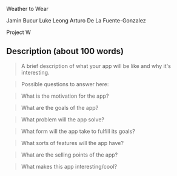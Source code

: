 Weather to Wear

 
Jamin Bucur
Luke Leong
Arturo De La Fuente-Gonzalez
 

Project W


## Description (about 100 words)

> A brief description of what your app will be like and why it's
> interesting.

> Possible questions to answer here:

> What is the motivation for the app?

> What are the goals of the app?

> What problem will the app solve?

> What form will the app take to fulfill its goals?

> What sorts of features will the app have?

> What are the selling points of the app?

> What makes this app interesting/cool?
